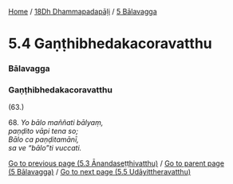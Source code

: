 
[Home](/) / [18Dh Dhammapadapāḷi](../../18Dh.md) / [5 Bālavagga](../5.md)

# 5.4 Gaṇṭhibhedakacoravatthu

### Bālavagga

### Gaṇṭhibhedakacoravatthu

(63.)

68\. _Yo bālo maññati bālyaṃ,_  
_paṇḍito vāpi tena so;_  
_Bālo ca paṇḍitamānī,_  
_sa ve “bālo”ti vuccati._  


[Go to previous page (5.3 Ānandaseṭṭhivatthu)](5.3.md) / [Go to parent page (5 Bālavagga)](../5.md) / [Go to next page (5.5 Udāyittheravatthu)](5.5.md)


